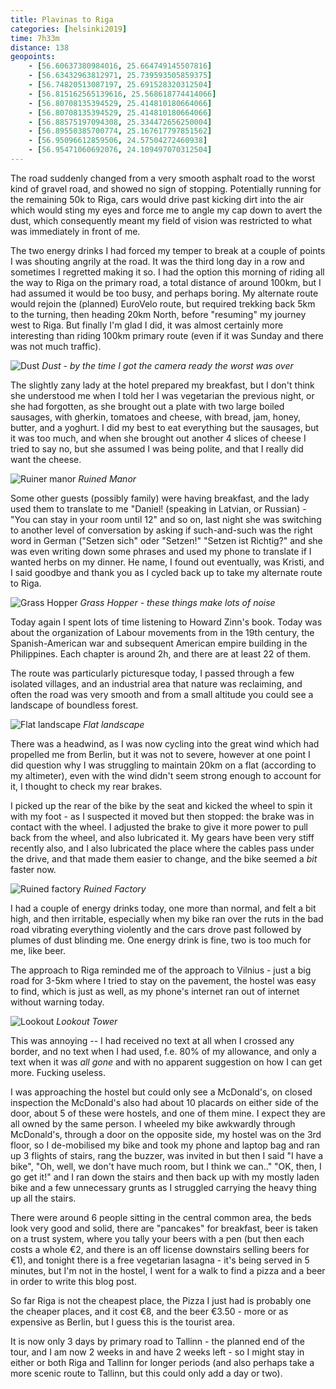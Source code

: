 ```yaml
--- 
title: Plavinas to Riga
categories: [helsinki2019]
time: 7h33m
distance: 138
geopoints:
    - [56.60637380984016, 25.664749145507816]
    - [56.63432963812971, 25.739593505859375]
    - [56.74820513087197, 25.691528320312504]
    - [56.815162565139616, 25.568618774414066]
    - [56.80708135394529, 25.414810180664066]
    - [56.80708135394529, 25.414810180664066]
    - [56.88575197094308, 25.334472656250004]
    - [56.89550385700774, 25.167617797851562]
    - [56.95096612859506, 24.57504272460938]
    - [56.95471060692076, 24.109497070312504]
---
```


The road suddenly changed from a very smooth asphalt road to the worst kind
of gravel road, and showed no sign of stopping. Potentially running for the
remaining 50k to Riga, cars would drive past kicking dirt into the air which
would sting my eyes and force me to angle my cap down to avert the dust, which
consequently meant my field of vision was restricted to what was immediately
in front of me.

The two energy drinks I had forced my temper to break at a couple of points I
was shouting angrily at the road. It was the third long day in a row and
sometimes I regretted making it so. I had the option this morning of riding
all the way to Riga on the primary road, a total distance of around 100km, but
I had assumed it would be too busy, and perhaps boring. My alternate route
would rejoin the (planned) EuroVelo route, but required trekking back 5km to
the turning, then heading 20km North, before "resuming" my journey west to
Riga. But finally I'm glad I did, it was almost certainly more interesting
than riding 100km primary route (even if it was Sunday and there was not much
traffic).

![Dust](/images/tallinn/2019-07-14/6.JPG)
*Dust - by the time I got the camera ready the worst was over*

The slightly zany lady at the hotel prepared my breakfast, but I don't think
she understood me when I told her I was vegetarian the previous night, or she
had forgotten, as she brought out a plate with two large boiled sausages, with
gherkin, tomatoes and cheese, with bread, jam, honey, butter, and a yoghurt. I
did my best to eat everything but the sausages, but it was too much, and when
she brought out another 4 slices of cheese I tried to say no, but she assumed
I was being polite, and that I really did want the cheese.

![Ruiner manor](/images/tallinn/2019-07-14/1.JPG)
*Ruined Manor*

Some other guests (possibly family) were having breakfast, and the lady used
them to translate to me "Daniel! (speaking in Latvian, or Russian) - "You can
stay in your room until 12" and so on, last night she was switching to another
level of conversation by asking if such-and-such was the right word in German
("Setzen sich" oder "Setzen!" "Setzen ist Richtig?" and she was even writing
down some phrases and used my phone to translate if I wanted herbs on my
dinner. He name, I found out eventually, was Kristi, and I said goodbye and
thank you as I cycled back up to take my alternate route to Riga.

![Grass Hopper](/images/tallinn/2019-07-14/2.JPG)
*Grass Hopper - these things make lots of noise*

Today again I spent lots of time listening to Howard Zinn's book. Today was
about the organization of Labour movements from in the 19th century, the
Spanish-American war and subsequent American empire building in the
Philippines. Each chapter is around 2h, and there are at least 22 of them.

The route was particularly picturesque today, I passed through a few
isolated villages, and an industrial area that nature was reclaiming, and
often the road was very smooth and from a small altitude you could see a
landscape of boundless forest.

![Flat landscape](/images/tallinn/2019-07-14/3.JPG)
*Flat landscape*

There was a headwind, as I was now cycling into the great wind which had
propelled me from Berlin, but it was not to severe, however at one point I did
question why I was struggling to maintain 20km on a flat (according to my
altimeter), even with the wind didn't seem strong enough to account for it, I
thought to check my rear brakes.

I picked up the rear of the bike by the seat and kicked the wheel to spin it
with my foot - as I suspected it moved but then stopped: the brake was in
contact with the wheel. I adjusted the brake to give it more power to pull
back from the wheel, and also lubricated it. My gears have been very stiff recently
also, and I also lubricated the place where the cables pass under the drive,
and that made them easier to change, and the bike seemed a _bit_ faster now.

![Ruined factory](/images/tallinn/2019-07-14/4.JPG)
*Ruined Factory*

I had a couple of energy drinks today, one more than normal, and felt a bit
high, and then irritable, especially when my bike ran over the ruts in the bad
road vibrating everything violently and the cars drove past followed by plumes
of dust blinding me. One energy drink is fine, two is too much for me, like
beer.

The approach to Riga reminded me of the approach to Vilnius - just a big road
for 3-5km where I tried to stay on the pavement, the hostel was easy to find,
which is just as well, as my phone's internet ran out of internet without
warning today.

![Lookout](/images/tallinn/2019-07-14/5.JPG)
*Lookout Tower*

This was annoying -- I had received no text at all when I crossed any border,
and no text when I had used, f.e. 80% of my allowance, and only a text when it
was _all gone_ and with no apparent suggestion on how I can get more. Fucking
useless.

I was approaching the hostel but could only see a McDonald's, on closed
inspection the McDonald's also had about 10 placards on either side of the
door, about 5 of these were hostels, and one of them mine. I expect they are
all owned by the same person. I wheeled my bike awkwardly through McDonald's,
through a door on the opposite side, my hostel was on the 3rd floor, so I
de-mobilised my bike and took my phone and laptop bag and ran up 3 flights of
stairs, rang the buzzer, was invited in but then I said "I have a bike", "Oh,
well, we don't have much room, but I think we can.." "OK, then, I go get it!"
and I ran down the stairs and then back up with my mostly laden bike and a
few unnecessary grunts as I struggled carrying the heavy thing up all the
stairs.

There were around 6 people sitting in the central common area, the beds look
very good and solid, there are "pancakes" for breakfast, beer is taken on a
trust system, where you tally your beers with a pen (but then each costs a
whole €2, and there is an off license downstairs selling beers for €1), and
tonight there is a free vegetarian lasagna - it's being served in 5
minutes, but I'm not in the hostel, I went for a walk to find a pizza and a
beer in order to write this blog post.

So far Riga is not the cheapest place, the Pizza I just had is probably one
the cheaper places, and it cost €8, and the beer €3.50 - more or as expensive
as Berlin, but I guess this is the tourist area.

It is now only 3 days by primary road to Tallinn - the planned end of the
tour, and I am now 2 weeks in and have 2 weeks left - so I might stay in
either or both Riga and Tallinn for longer periods (and also perhaps take a
more scenic route to Tallinn, but this could only add a day or two).
